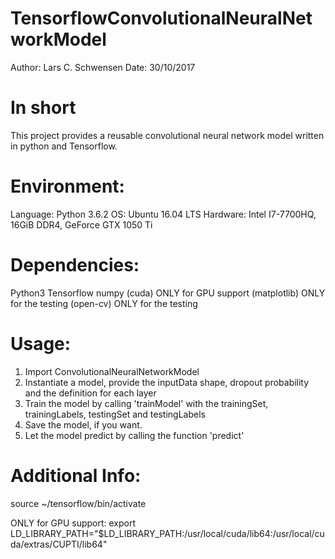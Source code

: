 # TensorflowConvolutionalNeuralNetworkModel

Author: Lars C. Schwensen
Date: 30/10/2017

# In short
This project provides a reusable convolutional neural network model written in python and Tensorflow.

# Environment:
Language: Python 3.6.2
OS: Ubuntu 16.04 LTS
Hardware: Intel I7-7700HQ, 16GiB DDR4, GeForce GTX 1050 Ti

# Dependencies:
Python3
Tensorflow
numpy
(cuda) ONLY for GPU support
(matplotlib) ONLY for the testing
(open-cv) ONLY for the testing

# Usage:
1. Import ConvolutionalNeuralNetworkModel
2. Instantiate a model, provide the inputData shape, dropout probability and the definition for each layer
3. Train the model by calling 'trainModel' with the trainingSet, trainingLabels, testingSet and testingLabels
4. Save the model, if you want.
5. Let the model predict by calling the function 'predict' 

# Additional Info:

source ~/tensorflow/bin/activate

ONLY for GPU support:
export LD_LIBRARY_PATH="$LD_LIBRARY_PATH:/usr/local/cuda/lib64:/usr/local/cuda/extras/CUPTI/lib64"
